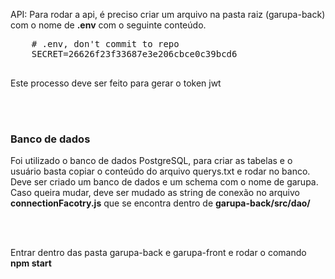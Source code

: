 API:
  Para rodar a api, é preciso criar um arquivo na pasta raiz (garupa-back) com o nome de <b>.env</b> com o seguinte conteúdo.
  <pre>
    # .env, don't commit to repo
    SECRET=26626f23f33687e3e206cbce0c39bcd6
  </pre>
  Este processo deve ser feito para gerar o token jwt

  <br/>
  <br/>

  <h3> Banco de dados </h3>
  Foi utilizado o banco de dados PostgreSQL, para criar as tabelas e o usuário basta copiar o conteúdo do arquivo querys.txt e rodar no banco. Deve ser criado um banco de dados e um schema com o nome de garupa. Caso queira mudar, deve ser mudado as string de conexão no arquivo <b>connectionFacotry.js</b> que se encontra dentro de <b>garupa-back/src/dao/</b>
 
  <br/> <br/>

  Entrar dentro das pasta garupa-back e garupa-front e rodar o comando <b>npm start</b>